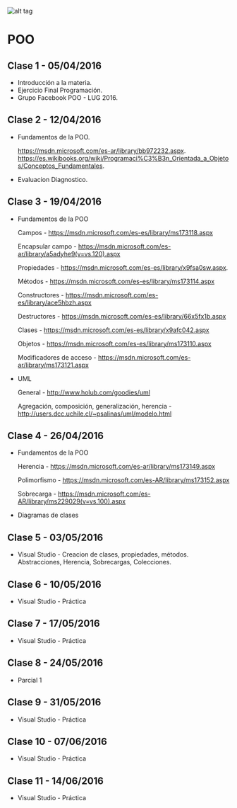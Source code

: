 ![alt tag](http://cice.es/wp-content/uploads/2013/11/microsoft-visual-studio-online.jpg)
# POO

## Clase 1 - 05/04/2016
- Introducción a la materia.
- Ejercicio Final Programación.
- Grupo Facebook POO - LUG 2016.

## Clase 2 - 12/04/2016
- Fundamentos de la POO.

  https://msdn.microsoft.com/es-ar/library/bb972232.aspx.
  https://es.wikibooks.org/wiki/Programaci%C3%B3n_Orientada_a_Objetos/Conceptos_Fundamentales.
- Evaluacion Diagnostico.

## Clase 3 - 19/04/2016
- Fundamentos de la POO
  
  Campos - https://msdn.microsoft.com/es-es/library/ms173118.aspx

  Encapsular campo - https://msdn.microsoft.com/es-ar/library/a5adyhe9(v=vs.120).aspx

  Propiedades - https://msdn.microsoft.com/es-es/library/x9fsa0sw.aspx.
  
  Métodos - https://msdn.microsoft.com/es-es/library/ms173114.aspx
  
  Constructores - https://msdn.microsoft.com/es-es/library/ace5hbzh.aspx
  
  Destructores - https://msdn.microsoft.com/es-es/library/66x5fx1b.aspx
  
  Clases - https://msdn.microsoft.com/es-es/library/x9afc042.aspx
  
  Objetos - https://msdn.microsoft.com/es-es/library/ms173110.aspx
  
  Modificadores de acceso - https://msdn.microsoft.com/es-ar/library/ms173121.aspx
  
- UML 

  General - http://www.holub.com/goodies/uml
  
  Agregación, composición, generalización, herencia - http://users.dcc.uchile.cl/~psalinas/uml/modelo.html
  
## Clase 4 - 26/04/2016

- Fundamentos de la POO

  Herencia - https://msdn.microsoft.com/es-ar/library/ms173149.aspx

  Polimorfismo - https://msdn.microsoft.com/es-AR/library/ms173152.aspx
  
  Sobrecarga - https://msdn.microsoft.com/es-AR/library/ms229029(v=vs.100).aspx

- Diagramas de clases
  
## Clase 5 - 03/05/2016

- Visual Studio - Creacion de clases, propiedades, métodos. Abstracciones, Herencia, Sobrecargas, Colecciones.

## Clase 6 - 10/05/2016

- Visual Studio - Práctica

## Clase 7 - 17/05/2016

- Visual Studio - Práctica

## Clase 8 - 24/05/2016

- Parcial 1

## Clase 9 - 31/05/2016

- Visual Studio - Práctica
  
## Clase 10 - 07/06/2016

- Visual Studio - Práctica

## Clase 11 - 14/06/2016

- Visual Studio - Práctica

